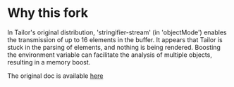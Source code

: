 # Why this fork

In Tailor's original distribution, 'stringifier-stream' (in 'objectMode') enables the transmission of up to 16 elements in the buffer. It appears that Tailor is stuck in the parsing of elements, and nothing is being rendered.
Boosting the environment variable can facilitate the analysis of multiple objects, resulting in a memory boost.

The original doc is available [here](/docs/README.md)
